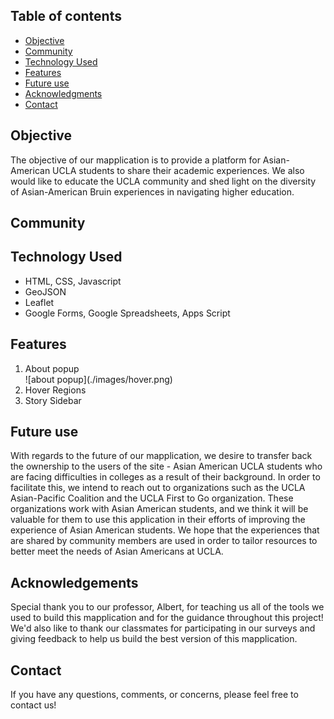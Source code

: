 ## Table of contents
* [Objective](#Objective)
* [Community](#Community)
* [Technology Used](#technology-used)
* [Features](#Features)
* [Future use](#Future-use)
* [Acknowledgments](#Acknowledgements)
* [Contact](#Contact)


## Objective
The objective of our mapplication is to provide a platform for Asian-American UCLA students to share their academic experiences. We also would like to educate the UCLA community and shed light on the diversity of Asian-American Bruin experiences in navigating higher education. 

## Community


## Technology Used
<ul>
  <li>HTML, CSS, Javascript</li>
  <li>GeoJSON</li>
  <li>Leaflet</li>
  <li>Google Forms, Google Spreadsheets, Apps Script</li>
</ul>


## Features
<ol>
  <li>About popup</li>
  ![about popup](./images/hover.png)
  <li>Hover Regions</li>
  <li>Story Sidebar</li>
</ol>


## Future use
With regards to the future of our mapplication, we desire to transfer back the ownership to the users of the site - Asian American UCLA students who are facing difficulties in colleges as a result of their background. In order to facilitate this, we intend to reach out to organizations such as the UCLA Asian-Pacific Coalition and the UCLA First to Go organization. These organizations work with Asian American students, and we think it will be valuable for them to use this application in their efforts of improving the experience of Asian American students. We hope that the experiences that are shared by community members are used in order to tailor resources to better meet the needs of Asian Americans at UCLA. 


## Acknowledgements
Special thank you to our professor, Albert, for teaching us all of the tools we used to build this mapplication and for the guidance throughout this project! We'd also like to thank our classmates for participating in our surveys and giving feedback to help us build the best version of this mapplication. 


## Contact
If you have any questions, comments, or concerns, please feel free to contact us! 
